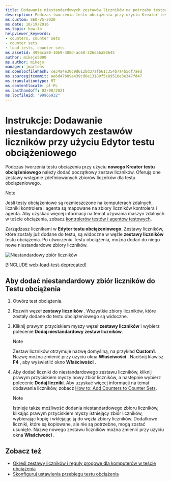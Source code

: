 ```yaml
---
title: Dodawanie niestandardowych zestawów liczników na potrzeby testowania obciążenia
description: Podczas tworzenia testu obciążenia przy użyciu Kreator testu obciążeniowego należy dodać początkowy zestaw liczników. Dowiedz się, jak dodać niestandardowe zestawy liczników przy użyciu Edytor testu obciążeniowego.
ms.custom: SEO-VS-2020
ms.date: 10/19/2016
ms.topic: how-to
helpviewer_keywords:
- counters, counter sets
- counter sets
- load tests, counter sets
ms.assetid: 499aca80-1069-408d-ac68-326da6a50645
author: mikejo5000
ms.author: mikejo
manager: jmartens
ms.openlocfilehash: ce34a4e30c9d612bd37afb61c354b7a4b5df7aed
ms.sourcegitcommit: ae6d47b09a439cd0e13180f5e89510e3e347fd47
ms.translationtype: MT
ms.contentlocale: pl-PL
ms.lasthandoff: 02/08/2021
ms.locfileid: "99966932"
---
```

# <a name="how-to-add-custom-counter-sets-using-the-load-test-editor"></a>Instrukcje: Dodawanie niestandardowych zestawów liczników przy użyciu Edytor testu obciążeniowego

Podczas tworzenia testu obciążenia przy użyciu **nowego Kreator testu obciążeniowego** należy dodać początkowy zestaw liczników. Oferują one zestawy wstępnie zdefiniowanych zbiorów liczników dla testu obciążeniowego.

> [!NOTE]
> Jeśli testy obciążeniowe są rozmieszczone na komputerach zdalnych, liczniki kontrolera i agenta są mapowane na zbiory liczników kontrolera i agenta. Aby uzyskać więcej informacji na temat używania maszyn zdalnych w teście obciążenia, zobacz [kontrolerów testów i agentów testowych](configure-test-agents-and-controllers-for-load-tests.md).

Zarządzasz licznikami w **Edytor testu obciążeniowego**. Zestawy liczników, które zostały już dodane do testu, są widoczne w węźle **zestawy liczników** testu obciążenia. Po utworzeniu Testu obciążenia, można dodać do niego nowe niestandardowe zbiory liczników.

![Niestandardowy zbiór liczników](../test/media/loadtestcustomcounter.png)

[!INCLUDE [web-load-test-deprecated](includes/web-load-test-deprecated.md)]

## <a name="to-add-a-custom-counter-set-to-a-load-test"></a>Aby dodać niestandardowy zbiór liczników do Testu obciążenia

1. Otwórz test obciążenia.

2. Rozwiń węzeł **zestawy liczników** . Wszystkie zbiory liczników, które zostały dodane do testu obciążeniowego są widoczne.

3. Kliknij prawym przyciskiem myszy węzeł **zestawy liczników** i wybierz polecenie **Dodaj niestandardowy zestaw liczników**.

    > [!NOTE]
    > Zestaw liczników otrzymuje nazwę domyślną, na przykład **Custom1**. Nazwę można zmienić przy użyciu okna **Właściwości** . Naciśnij klawisz **F4** , aby wyświetlić okno **Właściwości** .

4. Aby dodać liczniki do niestandardowego zestawu liczników, kliknij prawym przyciskiem myszy nowy zbiór liczników, a następnie wybierz polecenie **Dodaj liczniki**. Aby uzyskać więcej informacji na temat dodawania liczników, zobacz [How to: Add Counters to Counter Sets](../test/how-to-add-counters-to-counter-sets-using-the-load-test-editor.md).

    > [!NOTE]
    > Istnieje także możliwość dodania niestandardowego zbioru liczników, klikając prawym przyciskiem myszy istniejący zbiór liczników, wybierając kopię i wklejając ją do węzła zbiory liczników. Dodatkowe liczniki, które są kopiowane, ale nie są potrzebne, mogą zostać usunięte. Nazwę nowego zestawu liczników można zmienić przy użyciu okna **Właściwości** .

## <a name="see-also"></a>Zobacz też

- [Określ zestawy liczników i reguły progowe dla komputerów w teście obciążenia](../test/specify-counter-sets-and-threshold-rules-for-load-testing.md)
- [Skonfiguruj ustawienia przebiegu testu obciążenia](../test/configure-load-test-run-settings.md)
